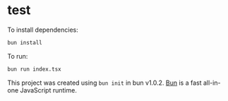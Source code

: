# test

To install dependencies:

```bash
bun install
```

To run:

```bash
bun run index.tsx
```

This project was created using `bun init` in bun v1.0.2. [Bun](https://bun.sh) is a fast all-in-one JavaScript runtime.
